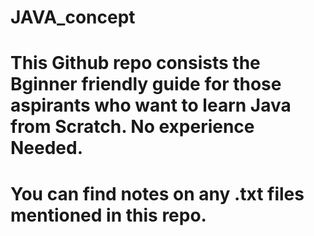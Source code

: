 # JAVA_concept

# This Github repo consists the Bginner friendly guide for those aspirants who want to learn Java from Scratch. No experience Needed.

# You can find notes on any .txt files mentioned in this repo.
